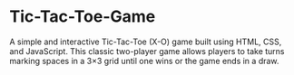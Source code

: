 # Tic-Tac-Toe-Game
A simple and interactive Tic-Tac-Toe (X-O) game built using HTML, CSS, and JavaScript. This classic two-player game allows players to take turns marking spaces in a 3×3 grid until one wins or the game ends in a draw.
